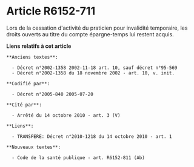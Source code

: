 # Article R6152-711

Lors de la cessation d'activité du praticien pour invalidité temporaire, les droits ouverts au titre du compte épargne-temps
lui restent acquis.

**Liens relatifs à cet article**

	**Anciens textes**:

	  - Décret n°2002-1358 2002-11-18 art. 10, sauf décret n°95-569
	  - Décret n°2002-1358 du 18 novembre 2002 - art. 10, v. init.

	**Codifié par**:

	  - Décret n°2005-840 2005-07-20

	**Cité par**:

	  - Arrêté du 14 octobre 2010 - art. 3 (V)

	**Liens**:

	  - TRANSFERE: Décret n°2010-1218 du 14 octobre 2010 - art. 1

	**Nouveaux textes**:

	  - Code de la santé publique - art. R6152-811 (Ab)
